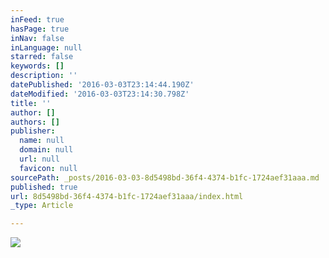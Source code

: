 ```yaml
---
inFeed: true
hasPage: true
inNav: false
inLanguage: null
starred: false
keywords: []
description: ''
datePublished: '2016-03-03T23:14:44.190Z'
dateModified: '2016-03-03T23:14:30.798Z'
title: ''
author: []
authors: []
publisher:
  name: null
  domain: null
  url: null
  favicon: null
sourcePath: _posts/2016-03-03-8d5498bd-36f4-4374-b1fc-1724aef31aaa.md
published: true
url: 8d5498bd-36f4-4374-b1fc-1724aef31aaa/index.html
_type: Article

---
```

![](https://the-grid-user-content.s3-us-west-2.amazonaws.com/b9fd2bfc-b7f6-40b0-b4b1-47b68ad02090.jpg)
